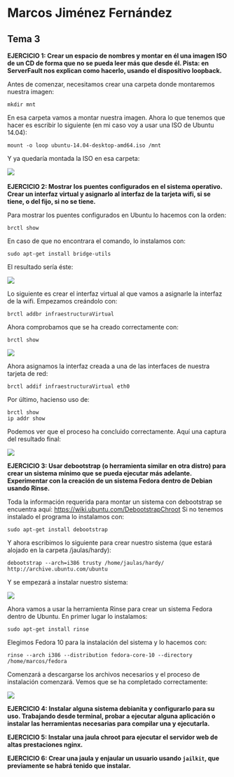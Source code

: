 <h1> Marcos Jiménez Fernández </h1>

<h2> Tema 3 </h2>

<strong> EJERCICIO 1: Crear un espacio de nombres y montar en él una imagen ISO de un CD de forma que no se pueda leer más que
desde él. Pista: en ServerFault nos explican como hacerlo, usando el dispositivo loopback. </strong>

Antes de comenzar, necesitamos crear una carpeta donde montaremos nuestra imagen:
```
mkdir mnt
``` 
En esa carpeta vamos a montar nuestra imagen. Ahora lo que tenemos que hacer es escribir lo siguiente (en mi caso voy a usar una ISO de Ubuntu 14.04):
```
mount -o loop ubuntu-14.04-desktop-amd64.iso /mnt
```
Y ya quedaría montada la ISO en esa carpeta:

<img src="http://i58.tinypic.com/2r7oyl3.png"></img><br>
<br>
<strong> EJERCICIO 2: Mostrar los puentes configurados en el sistema operativo. Crear un interfaz virtual y asignarlo al 
interfaz de la tarjeta wifi, si se tiene, o del fijo, si no se tiene.</strong>

Para mostrar los puentes configurados en Ubuntu lo hacemos con la orden:
```
brctl show
```
En caso de que no encontrara el comando, lo instalamos con:
```
sudo apt-get install bridge-utils
```
El resultado sería éste:

<img src="http://i59.tinypic.com/5exw1f.png"></img><br>

Lo siguiente es crear el interfaz virtual al que vamos a asignarle la interfaz de la wifi. Empezamos creándolo con:
```
brctl addbr infraestructuraVirtual
```
Ahora comprobamos que se ha creado correctamente con:
```
brctl show
```

<img src="http://i57.tinypic.com/16jmq7q.png"></img>

Ahora asignamos la interfaz creada a una de las interfaces de nuestra tarjeta de red:
```
brctl addif infraestructuraVirtual eth0
```
Por último, hacienso uso de:
```
brctl show
ip addr show
```
Podemos ver que el proceso ha concluido correctamente. Aquí una captura del resultado final:

<img src="http://i57.tinypic.com/347hgz8.png"></img>

<strong> EJERCICIO 3: Usar debootstrap (o herramienta similar en otra distro) para crear un sistema mínimo que se pueda 
ejecutar más adelante. Experimentar con la creación de un sistema Fedora dentro de Debian usando Rinse.</strong>

Toda la información requerida para montar un sistema con debootstrap se encuentra aquí: https://wiki.ubuntu.com/DebootstrapChroot Si no tenemos instalado el programa lo instalamos con:
```
sudo apt-get install debootstrap
```
Y ahora escribimos lo siguiente para crear nuestro sistema (que estará alojado en la carpeta /jaulas/hardy):
```
debootstrap --arch=i386 trusty /home/jaulas/hardy/ http://archive.ubuntu.com/ubuntu
```
Y se empezará a instalar nuestro sistema:

<img src="http://i61.tinypic.com/29e15rq.png"></img>

Ahora vamos a usar la herramienta Rinse para crear un sistema Fedora dentro de Ubuntu. En primer lugar lo instalamos:
```
sudo apt-get install rinse
```
Elegimos Fedora 10 para la instalación del sistema y lo hacemos con:
```
rinse --arch i386 --distribution fedora-core-10 --directory /home/marcos/fedora
```
Comenzará a descargarse los archivos necesarios y el proceso de instalación comenzará. Vemos que se ha completado correctamente:

<img src="http://i59.tinypic.com/2uq0vf9.png"></img>

<strong> EJERCICIO 4: Instalar alguna sistema debianita y configurarlo para su uso. Trabajando desde terminal, probar a ejecutar 
alguna aplicación o instalar las herramientas necesarias para compilar una y ejecutarla.</strong>

<strong> EJERCICIO 5: Instalar una jaula chroot para ejecutar el servidor web de altas prestaciones nginx.</strong>

<strong> EJERCICIO 6: Crear una jaula y enjaular un usuario usando `jailkit`, que previamente se habrá tenido que instalar.</strong>
